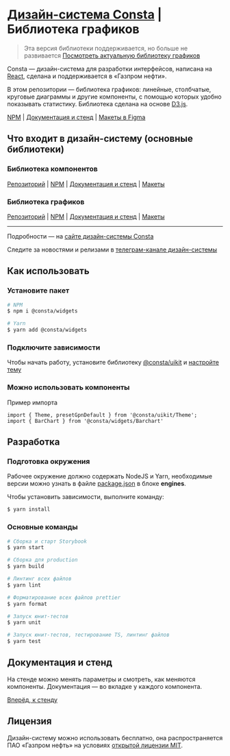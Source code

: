 # [Дизайн-система Consta](https://consta.gazprom-neft.ru/) | Библиотека графиков

> Эта версия библиотеки поддерживается, но больше не развивается
[Посмотреть актуальную библиотеку графиков](https://github.com/gazprom-neft/consta-charts)


Consta — дизайн-система для разработки интерфейсов, написана на [React](https://reactjs.org/), сделана и поддерживается в «Газпром нефти».

В этом репозитории — библиотека графиков: линейные, столбчатые, круговые диаграммы и другие компоненты, с помощью которых удобно показывать статистику. Библиотека сделана на основе [D3.js](https://d3js.org/).

[NPM](https://www.npmjs.com/package/@consta/widgets) | [Документация и стенд](https://consta-widgets-git-master-consta.vercel.app/) | [Макеты в Figma](https://www.figma.com/community/file/955853026322123186)

## Что входит в дизайн-систему (основные библиотеки)

### Библиотека компонентов

[Репозиторий](https://github.com/gazprom-neft/consta-uikit) | [NPM](https://www.npmjs.com/package/@consta/uikit) | [Документация и стенд](https://consta-uikit.vercel.app/?path=/story/common-about--page) | [Макеты](https://www.figma.com/community/file/853774806786762374)

### Библиотека графиков

[Репозиторий](https://github.com/gazprom-neft/consta-charts) | [NPM](https://www.npmjs.com/package/@consta/charts) | [Документация и стенд](https://consta-charts.vercel.app/) | [Макеты](https://www.figma.com/community/file/982611119114314434)

<hr>

Подробности — на [сайте дизайн-системы Consta](http://consta.gazprom-neft.ru/)

Следите за новостями и релизами в [телеграм-канале дизайн-системы](https://t.me/consta_ui_releases)

## Как использовать

### Установите пакет

```sh
# NPM
$ npm i @consta/widgets

# Yarn
$ yarn add @consta/widgets
```

### Подключите зависимости

Чтобы начать работу, установите библиотеку [@consta/uikit](https://www.npmjs.com/package/@consta/uikit) и [настройте тему](https://consta-uikit.vercel.app/?path=/docs/components-theme--playground)

### Можно использовать компоненты

Пример импорта

```tsx
import { Theme, presetGpnDefault } from '@consta/uikit/Theme';
import { BarChart } from '@consta/widgets/Barchart'
```

## Разработка

### Подготовка окружения

Рабочее окружение должно содержать NodeJS и Yarn, необходимые версии можно узнать в файле [package.json](./package.json) в блоке **engines**.

Чтобы установить зависимости, выполните команду:

```sh
$ yarn install
```

### Основные команды

```sh
# Сборка и старт Storybook
$ yarn start

# Сборка для production
$ yarn build

# Линтинг всех файлов
$ yarn lint

# Форматирование всех файлов prettier
$ yarn format

# Запуск юнит-тестов
$ yarn unit

# Запуск юнит-тестов, тестирование TS, линтинг файлов
$ yarn test
```

## Документация и стенд

На стенде можно менять параметры и смотреть, как меняются компоненты. Документация — во вкладке у каждого компонента.

[Вперёд, к стенду](https://consta-widgets-git-master-consta.vercel.app/)

## Лицензия

Дизайн-систему можно использовать бесплатно, она распространяется ПАО «Газпром нефть» на условиях [открытой лицензии MIT](https://consta.gazprom-neft.ru/static/licence_mit.pdf).
